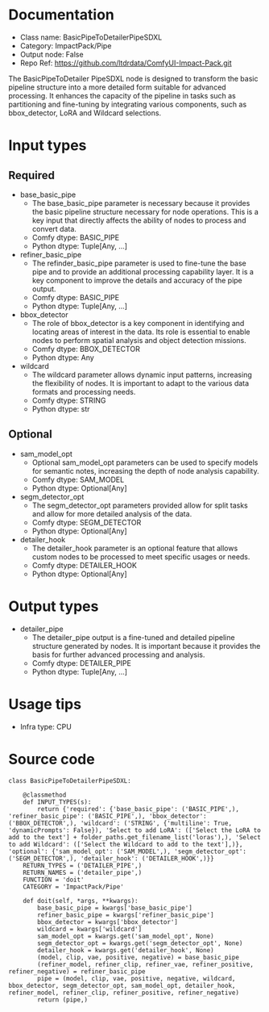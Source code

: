 # Documentation
- Class name: BasicPipeToDetailerPipeSDXL
- Category: ImpactPack/Pipe
- Output node: False
- Repo Ref: https://github.com/ltdrdata/ComfyUI-Impact-Pack.git

The BasicPipeToDetailer PipeSDXL node is designed to transform the basic pipeline structure into a more detailed form suitable for advanced processing. It enhances the capacity of the pipeline in tasks such as partitioning and fine-tuning by integrating various components, such as bbox_detector, LoRA and Wildcard selections.

# Input types
## Required
- base_basic_pipe
    - The base_basic_pipe parameter is necessary because it provides the basic pipeline structure necessary for node operations. This is a key input that directly affects the ability of nodes to process and convert data.
    - Comfy dtype: BASIC_PIPE
    - Python dtype: Tuple[Any, ...]
- refiner_basic_pipe
    - The refinder_basic_pipe parameter is used to fine-tune the base pipe and to provide an additional processing capability layer. It is a key component to improve the details and accuracy of the pipe output.
    - Comfy dtype: BASIC_PIPE
    - Python dtype: Tuple[Any, ...]
- bbox_detector
    - The role of bbox_detector is a key component in identifying and locating areas of interest in the data. Its role is essential to enable nodes to perform spatial analysis and object detection missions.
    - Comfy dtype: BBOX_DETECTOR
    - Python dtype: Any
- wildcard
    - The wildcard parameter allows dynamic input patterns, increasing the flexibility of nodes. It is important to adapt to the various data formats and processing needs.
    - Comfy dtype: STRING
    - Python dtype: str
## Optional
- sam_model_opt
    - Optional sam_model_opt parameters can be used to specify models for semantic notes, increasing the depth of node analysis capability.
    - Comfy dtype: SAM_MODEL
    - Python dtype: Optional[Any]
- segm_detector_opt
    - The segm_detector_opt parameters provided allow for split tasks and allow for more detailed analysis of the data.
    - Comfy dtype: SEGM_DETECTOR
    - Python dtype: Optional[Any]
- detailer_hook
    - The detailer_hook parameter is an optional feature that allows custom nodes to be processed to meet specific usages or needs.
    - Comfy dtype: DETAILER_HOOK
    - Python dtype: Optional[Any]

# Output types
- detailer_pipe
    - The detailer_pipe output is a fine-tuned and detailed pipeline structure generated by nodes. It is important because it provides the basis for further advanced processing and analysis.
    - Comfy dtype: DETAILER_PIPE
    - Python dtype: Tuple[Any, ...]

# Usage tips
- Infra type: CPU

# Source code
```
class BasicPipeToDetailerPipeSDXL:

    @classmethod
    def INPUT_TYPES(s):
        return {'required': {'base_basic_pipe': ('BASIC_PIPE',), 'refiner_basic_pipe': ('BASIC_PIPE',), 'bbox_detector': ('BBOX_DETECTOR',), 'wildcard': ('STRING', {'multiline': True, 'dynamicPrompts': False}), 'Select to add LoRA': (['Select the LoRA to add to the text'] + folder_paths.get_filename_list('loras'),), 'Select to add Wildcard': (['Select the Wildcard to add to the text'],)}, 'optional': {'sam_model_opt': ('SAM_MODEL',), 'segm_detector_opt': ('SEGM_DETECTOR',), 'detailer_hook': ('DETAILER_HOOK',)}}
    RETURN_TYPES = ('DETAILER_PIPE',)
    RETURN_NAMES = ('detailer_pipe',)
    FUNCTION = 'doit'
    CATEGORY = 'ImpactPack/Pipe'

    def doit(self, *args, **kwargs):
        base_basic_pipe = kwargs['base_basic_pipe']
        refiner_basic_pipe = kwargs['refiner_basic_pipe']
        bbox_detector = kwargs['bbox_detector']
        wildcard = kwargs['wildcard']
        sam_model_opt = kwargs.get('sam_model_opt', None)
        segm_detector_opt = kwargs.get('segm_detector_opt', None)
        detailer_hook = kwargs.get('detailer_hook', None)
        (model, clip, vae, positive, negative) = base_basic_pipe
        (refiner_model, refiner_clip, refiner_vae, refiner_positive, refiner_negative) = refiner_basic_pipe
        pipe = (model, clip, vae, positive, negative, wildcard, bbox_detector, segm_detector_opt, sam_model_opt, detailer_hook, refiner_model, refiner_clip, refiner_positive, refiner_negative)
        return (pipe,)
```